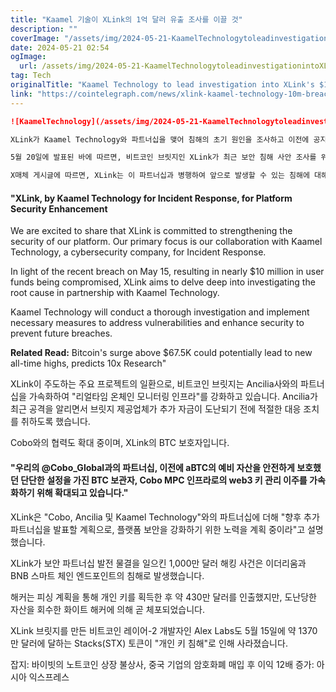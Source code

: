 ```yaml
---
title: "Kaamel 기술이 XLink의 1억 달러 유출 조사를 이끌 것"
description: ""
coverImage: "/assets/img/2024-05-21-KaamelTechnologytoleadinvestigationintoXLinks10Mbreach_thumbnail.png"
date: 2024-05-21 02:54
ogImage: 
  url: /assets/img/2024-05-21-KaamelTechnologytoleadinvestigationintoXLinks10Mbreach_thumbnail.png
tag: Tech
originalTitle: "Kaamel Technology to lead investigation into XLink's $10M breach"
link: "https://cointelegraph.com/news/xlink-kaamel-technology-10m-breach-investigation"
---
```



```markdown
![KaamelTechnology](/assets/img/2024-05-21-KaamelTechnologytoleadinvestigationintoXLinks10Mbreach_thumbnail.png)

XLink가 Kaamel Technology와 파트너십을 맺어 침해의 초기 원인을 조사하고 이전에 공지된 보안 업그레이드를 빠르게 진행할 예정입니다.

5월 20일에 발표된 바에 따르면, 비트코인 브릿지인 XLink가 최근 보안 침해 사안 조사를 위해 주요 이니셔티브의 하나로 Kaamel Technology와 파트너십을 맺었습니다.

X매체 게시글에 따르면, XLink는 이 파트너십과 병행하여 앞으로 발생할 수 있는 침해에 대해 비트코인 브릿지 플랫폼을 안전하게 하는 데 기여하고 있습니다.
```

<div class="content-ad"></div>

#### **"XLink, by Kaamel Technology for Incident Response, for Platform Security Enhancement**

We are excited to share that XLink is committed to strengthening the security of our platform. Our primary focus is our collaboration with Kaamel Technology, a cybersecurity company, for Incident Response.

In light of the recent breach on May 15, resulting in nearly $10 million in user funds being compromised, XLink aims to delve deep into investigating the root cause in partnership with Kaamel Technology.

Kaamel Technology will conduct a thorough investigation and implement necessary measures to address vulnerabilities and enhance security to prevent future breaches.

**Related Read:** Bitcoin's surge above $67.5K could potentially lead to new all-time highs, predicts 10x Research"

<div class="content-ad"></div>

XLink이 주도하는 주요 프로젝트의 일환으로, 비트코인 브릿지는 Ancilia사와의 파트너십을 가속화하여 "리얼타임 온체인 모니터링 인프라"를 강화하고 있습니다. Ancilia가 최근 공격을 알리면서 브릿지 제공업체가 추가 자금이 도난되기 전에 적절한 대응 조치를 취하도록 했습니다.

Cobo와의 협력도 확대 중이며, XLink의 BTC 보호자입니다.

#### "우리의 @Cobo_Global과의 파트너십, 이전에 aBTC의 예비 자산을 안전하게 보호했던 단단한 설정을 가진 BTC 보관자, Cobo MPC 인프라로의 web3 키 관리 이주를 가속화하기 위해 확대되고 있습니다."

XLink은 "Cobo, Ancilia 및 Kaamel Technology"와의 파트너십에 더해 "향후 추가 파트너십을 발표할 계획으로, 플랫폼 보안을 강화하기 위한 노력을 계획 중이라"고 설명했습니다.

<div class="content-ad"></div>

XLink가 보안 파트너십 발전 물결을 일으킨 1,000만 달러 해킹 사건은 이더리움과 BNB 스마트 체인 엔드포인트의 침해로 발생했습니다.

해커는 피싱 계획을 통해 개인 키를 획득한 후 약 430만 달러를 인출했지만, 도난당한 자산을 회수한 화이트 해커에 의해 곧 체포되었습니다.

XLink 브릿지를 만든 비트코인 레이어-2 개발자인 Alex Labs도 5월 15일에 약 1370만 달러에 달하는 Stacks(STX) 토큰이 "개인 키 침해"로 인해 사라졌습니다.

잡지: 바이빗의 노트코인 상장 불상사, 중국 기업의 암호화폐 매입 후 이익 12배 증가: 아시아 익스프레스